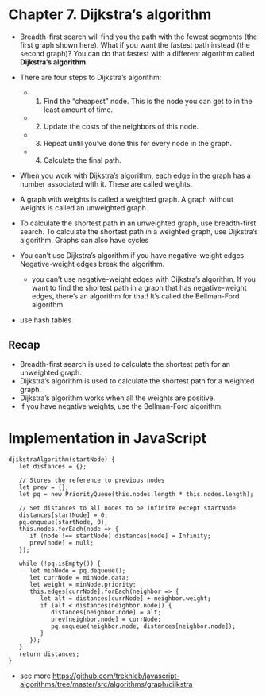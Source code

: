 # Chapter 7. Dijkstra’s algorithm

- Breadth-first search will find you the path with the fewest segments (the first graph shown here). What if you want the fastest path instead (the second graph)? You can do that fastest with a different algorithm called <b>Dijkstra’s algorithm</b>.

- There are four steps to Dijkstra’s algorithm:

  - 1.  Find the “cheapest” node. This is the node you can get to in the least amount of time.

  - 2.  Update the costs of the neighbors of this node. 

  - 3.  Repeat until you’ve done this for every node in the graph.

  - 4.  Calculate the final path.
  
- When you work with Dijkstra’s algorithm, each edge in the graph has a number associated with it. These are called weights.

- A graph with weights is called a weighted graph. A graph without weights is called an unweighted graph.

- To calculate the shortest path in an unweighted graph, use breadth-first search. To calculate the shortest path in a weighted graph, use Dijkstra’s algorithm. Graphs can also have cycles

- You can’t use Dijkstra’s algorithm if you have negative-weight edges. Negative-weight edges break the algorithm.
  - you can’t use negative-weight edges with Dijkstra’s algorithm. If you want to find the shortest path in a graph that has negative-weight edges, there’s an algorithm for that! It’s called the Bellman-Ford algorithm

- use hash tables

## Recap
 - Breadth-first search is used to calculate the shortest path for an unweighted graph.
 - Dijkstra’s algorithm is used to calculate the shortest path for a weighted graph.
 - Dijkstra’s algorithm works when all the weights are positive.
 - If you have negative weights, use the Bellman-Ford algorithm.
 
# Implementation in JavaScript
````
djikstraAlgorithm(startNode) {
   let distances = {};

   // Stores the reference to previous nodes
   let prev = {};
   let pq = new PriorityQueue(this.nodes.length * this.nodes.length);

   // Set distances to all nodes to be infinite except startNode
   distances[startNode] = 0;
   pq.enqueue(startNode, 0);
   this.nodes.forEach(node => {
      if (node !== startNode) distances[node] = Infinity;
      prev[node] = null;
   });

   while (!pq.isEmpty()) {
      let minNode = pq.dequeue();
      let currNode = minNode.data;
      let weight = minNode.priority;
      this.edges[currNode].forEach(neighbor => {
         let alt = distances[currNode] + neighbor.weight;
         if (alt < distances[neighbor.node]) {
            distances[neighbor.node] = alt;
            prev[neighbor.node] = currNode;
            pq.enqueue(neighbor.node, distances[neighbor.node]);
         }
      });
   }
   return distances;
}
````

* see more https://github.com/trekhleb/javascript-algorithms/tree/master/src/algorithms/graph/dijkstra

